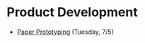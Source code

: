 # Product Development

- [Paper Prototyping](https://github.com/ga-adi-nyc/Course-Materials/tree/master/lessons/product-development/paper-prototyping) (Tuesday, 7/5)
